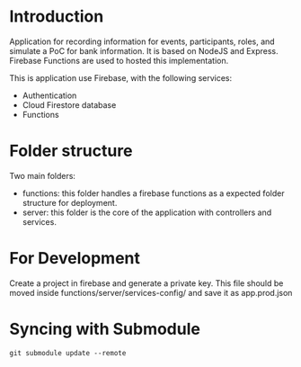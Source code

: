 Introduction
===

Application for recording information for events, participants, roles, and simulate a PoC for bank information.
It is based on NodeJS and Express. Firebase Functions are used to hosted this implementation.

This is application use Firebase, with the following services:

* Authentication
* Cloud Firestore database
* Functions

Folder structure
===

Two main folders:
* functions: this folder handles a firebase functions as a expected folder structure for deployment.
* server: this folder is the core of the application with controllers and services.

For Development
===

Create a project in firebase and generate a private key.
This file should be moved inside functions/server/services-config/ and save it as app.prod.json

Syncing with Submodule
===

```
git submodule update --remote
```
